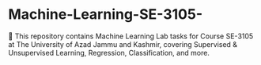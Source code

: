 # Machine-Learning-SE-3105-
📝 This repository contains Machine Learning Lab tasks for Course SE-3105 at The University of Azad Jammu and Kashmir, covering Supervised &amp; Unsupervised Learning, Regression, Classification, and more.
